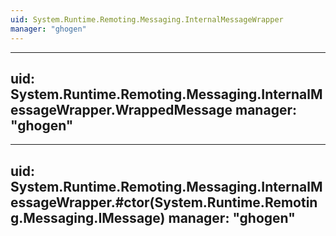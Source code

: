 ```yaml
---
uid: System.Runtime.Remoting.Messaging.InternalMessageWrapper
manager: "ghogen"
---
```


---
uid: System.Runtime.Remoting.Messaging.InternalMessageWrapper.WrappedMessage
manager: "ghogen"
---

---
uid: System.Runtime.Remoting.Messaging.InternalMessageWrapper.#ctor(System.Runtime.Remoting.Messaging.IMessage)
manager: "ghogen"
---
